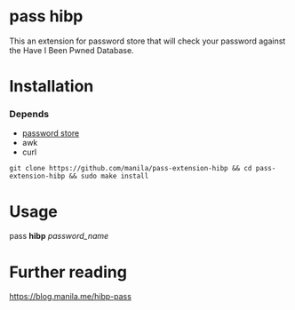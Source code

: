 # pass hibp

This an extension for password store that will check your password against the Have I Been Pwned Database.

# Installation

### Depends
- [password store](https://www.passwordstore.org/)
- awk
- curl

``` 
git clone https://github.com/manila/pass-extension-hibp && cd pass-extension-hibp && sudo make install
```
# Usage

pass **hibp** *password_name*

# Further reading

https://blog.manila.me/hibp-pass


